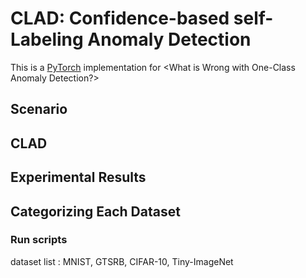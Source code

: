 # CLAD: Confidence-based self-Labeling Anomaly Detection


This is a [PyTorch](http://pytorch.org) implementation for \<What is Wrong with One-Class Anomaly Detection?\>

<p align="center">
<!-- <img src="./figures/" width="500"> -->
</p>

## Scenario

## CLAD

## Experimental Results

## Categorizing Each Dataset

### Run scripts

dataset list : MNIST, GTSRB, CIFAR-10, Tiny-ImageNet


